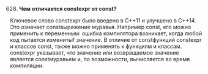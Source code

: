 628. **Чем отличается constexpr от const?**

Ключевое слово constexpr было введено в C++11 и улучшено в C++14. Это означает constвыражение муравья. Например const, его можно применить к переменным: ошибка компилятора возникает, когда любой код пытается изменитьif значение. В отличие от constфункций constexpr и классов const, также можно применять к функциям и классам. constexpr указывает, что значение или возвращаемое значение является constмуравьем и, по возможности, вычисляется во время компиляции.
